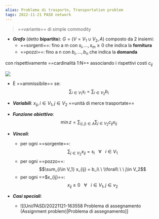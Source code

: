 ```yaml
---
alias: Problema di trasporto, Transportation problem
tags: 2022-11-21 PASD network
---
```


> ==variante== di simple commodity

- ***Grafo*** (detto **bipartito**): $G=(V=V_1\cup V_2,A)$ composto da 2 insiemi:
	- ==sorgenti==: fino a m con $s_i,...,s_m\geq 0$ che indica la **fornitura**
	- ==pozzi==: fino a n con $b_i,...,b_n$ che indica la **domanda**

con rispettivamente ==cardinalità 1:N== associando i rispettivi costi $c_{ij}$

![](Uni/PASD/img/probtrasp.jpeg)

- È ==ammissibile== se: $$\sum_{i\in V_1} s_i = \sum_{i\in V_2} b_i$$

- ***Variabili***: $x_{ij}, i\in V_1, j\in V_2$ ==unità di merce trasportate==

- ***Funzione obiettivo***: $$\min z = \sum_{(i,j)\in A}\sum_{j\in V_2} c_{ij}x_{ij}$$

- ***Vincoli***: 
	- per ogni ==sorgente==: $$\sum_{j\in V_2} x_{ij} = s_i\ \ \ \forall\ \ \ i\in V_1$$
	- per ogni ==pozzo==: $$\sum_{i\in V_1} x_{ij} = b_i\ \  \\forall\ \ \ j\in V_2$$
	- per ogni ==$x_{ij}==: $$x_{ij} \geq 0\ \ \ \forall\ \ \ i\in V_1, j\in v_2$$

- ***Casi speciali***:
	- ![[Uni/PASD/20221121-163558 Problema di assegnamento (Assignment problem)|Problema di assegnamento]]